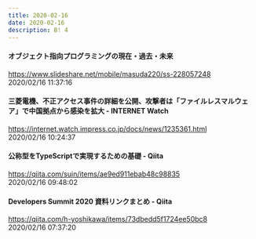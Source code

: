 ```yaml
---
title: 2020-02-16
date: 2020-02-16
description: B! 4
---
```


#### オブジェクト指向プログラミングの現在・過去・未来
https://www.slideshare.net/mobile/masuda220/ss-228057248<br>
2020/02/16 11:37:16<br>


#### 三菱電機、不正アクセス事件の詳細を公開、攻撃者は「ファイルレスマルウェア」で中国拠点から感染を拡大 - INTERNET Watch
https://internet.watch.impress.co.jp/docs/news/1235361.html<br>
2020/02/16 10:24:37<br>


#### 公称型をTypeScriptで実現するための基礎 - Qiita
https://qiita.com/suin/items/ae9ed911ebab48c98835<br>
2020/02/16 09:48:02<br>


#### Developers Summit 2020 資料リンクまとめ - Qiita
https://qiita.com/h-yoshikawa/items/73dbedd5f1724ee50bc8<br>
2020/02/16 07:37:20<br>


